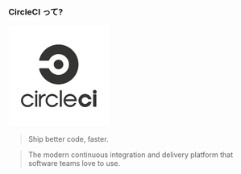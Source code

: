 ### CircleCI って?

![CirlceCI](resources/circleci-logo-stacked-fb.png)

> Ship better code, faster.

> The modern continuous integration and delivery platform
> that software teams love to use.
